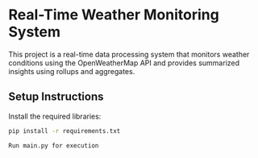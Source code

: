 # Real-Time Weather Monitoring System

This project is a real-time data processing system that monitors weather conditions using the OpenWeatherMap API and provides summarized insights using rollups and aggregates.

## Setup Instructions
Install the required libraries:
   ```bash
   pip install -r requirements.txt

Run main.py for execution

